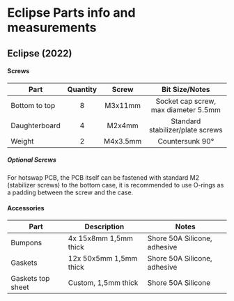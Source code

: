 
# Eclipse Parts info and measurements

<!-- 1. [Eclipse](#Eclipse-2022)-->
 
## Eclipse (2022) <a name="Eclipse-2022"></a>
#### Screws
| Part | Quantity | Screw | Bit Size/Notes |
| --- | :---: | :---: | :---: |
| Bottom to top | 8 | M3x11mm  | Socket cap screw, max diameter 5.5mm
| Daughterboard | 4 | M2x4mm | Standard stabilizer/plate screws
| Weight | 2 | M4x3.5mm | Countersunk 90°

##### Optional Screws
For hotswap PCB, the PCB itself can be fastened with standard M2 (stabilizer screws) to the bottom case, it is recommended to use O-rings as a padding between the screw and the case.

#### Accessories
| Part | Description | Notes |
| ---- | --- | --- |
| Bumpons | 4x 15x8mm 1,5mm thick | Shore 50A Silicone, adhesive
| Gaskets | 12x 50x5mm 1,5mm thick | Shore 50A Silicone, adhesive
| Gaskets top sheet | Custom, 1,5mm thick | Shore 50A Silicone

